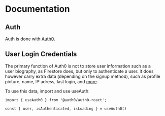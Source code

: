 # Documentation

## Auth
Auth is done with [Auth0](https://auth0.com/docs).

## User Login Credentials
The primary function of Auth0 is not to store user information such as a user biography, as Firestore does, but only to authenticate a user. It does however carry extra data (depending on the signup method), such as profile picture, name, IP adress, last login, and [more](https://auth0.com/docs/api/authentication#user-profile).

To use this data, import and use useAuth:
```
import { useAuth0 } from '@auth0/auth0-react';
```
```
const { user, isAuthenticated, isLoading } = useAuth0()
```
